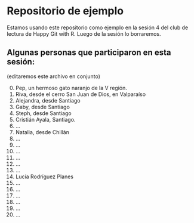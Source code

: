 # Repositorio de ejemplo
Estamos usando este repositorio como ejemplo en la sesión 4 del club de lectura de Happy Git with R. Luego de la sesión lo borraremos.

## Algunas personas que participaron en esta sesión:
(editaremos este archivo en conjunto)


0. Pep, un hermoso gato naranjo de la V región.
1. Riva, desde el cerro San Juan de Dios, en Valparaíso
2. Alejandra, desde Santiago
3. Gaby, desde Santiago
4. Steph, desde Santiago
5. Cristián Ayala, Santiago.
6. ...
7. Natalia, desde Chillán
8. ...
9. ...
10. ...
11. ...
12. ...
13. ...
14. Lucía Rodríguez Planes
15. ...
16. ...
17. ...
18. ...
19. ...
20. ...
